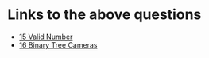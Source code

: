 # Links to the above questions

- [15 Valid Number](https://leetcode.com/explore/featured/card/may-leetcoding-challenge-2021/600/week-3-may-15th-may-21st/3744/)
- [16 Binary Tree Cameras](https://leetcode.com/explore/challenge/card/may-leetcoding-challenge-2021/600/week-3-may-15th-may-21st/3745/)